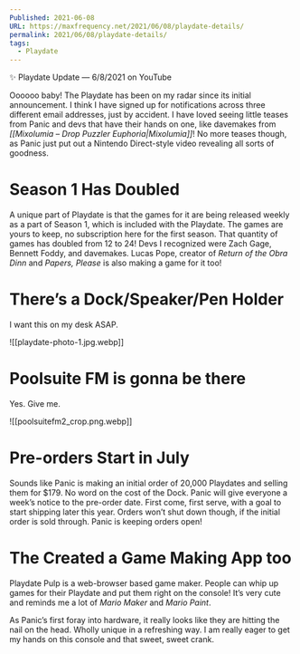 ```yaml
---
Published: 2021-06-08
URL: https://maxfrequency.net/2021/06/08/playdate-details/
permalink: 2021/06/08/playdate-details/
tags:
  - Playdate
---
```

✨ Playdate Update — 6/8/2021 on YouTube

Oooooo baby! The Playdate has been on my radar since its initial announcement. I think I have signed up for notifications across three different email addresses, just by accident. I have loved seeing little teases from Panic and devs that have their hands on one, like davemakes from *[[Mixolumia – Drop Puzzler Euphoria|Mixolumia]]*! No more teases though, as Panic just put out a Nintendo Direct-style video revealing all sorts of goodness. 

# Season 1 Has Doubled

A unique part of Playdate is that the games for it are being released weekly as a part of Season 1, which is included with the Playdate. The games are yours to keep, no subscription here for the first season. That quantity of games has doubled from 12 to 24! Devs I recognized were Zach Gage, Bennett Foddy, and davemakes. Lucas Pope, creator of *Return of the Obra Dinn* and *Papers, Please* is also making a game for it too!

# There’s a Dock/Speaker/Pen Holder

I want this on my desk ASAP.

![[playdate-photo-1.jpg.webp]]

# Poolsuite FM is gonna be there

Yes. Give me.

![[poolsuitefm2_crop.png.webp]]

# Pre-orders Start in July

Sounds like Panic is making an initial order of 20,000 Playdates and selling them for $179. No word on the cost of the Dock. Panic will give everyone a week’s notice to the pre-order date. First come, first serve, with a goal to start shipping later this year. Orders won’t shut down though, if the initial order is sold through. Panic is keeping orders open!

# The Created a Game Making App too

Playdate Pulp is a web-browser based game maker. People can whip up games for their Playdate and put them right on the console! It’s very cute and reminds me a lot of *Mario Maker* and *Mario Paint*. 

As Panic’s first foray into hardware, it really looks like they are hitting the nail on the head. Wholly unique in a refreshing way. I am really eager to get my hands on this console and that sweet, sweet crank. 